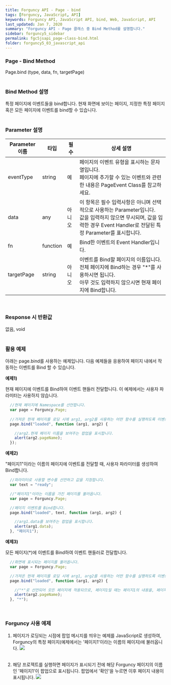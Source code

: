 ```yaml
---
title: Forguncy API - Page - bind
tags: [Forguncy, JavaScript, API]
keywords: Forguncy API, JavaScript API, bind, Web, JavaScript, API
last_updated: Jan 7, 2020
summary: "Forguncy API - Page 클래스 중 Bind Method를 설명합니다."
sidebar: forguncy5_sidebar
permalink: fgc5jsapi_page-class-bind.html
folder: forguncy5_03_javascript_api
---
```


### Page - Bind Method
Page.bind (type, data, fn, targetPage)
<br /><br />

### Bind Method 설명
특정 페이지에 이벤트들을 bind합니다. 현재 화면에 보이는 페이지, 지정한 특정 페이지 혹은 모든 페이지에 이벤트를 bind할 수 있습니다.
<br /><br />

### Parameter 설명

| Parameter 이름 | 타입 | 필수 | 상세 설명 |
| --- | --- | --- | --- |
| eventType | string | 예	| 페이지의 이벤트 유형을 표시하는 문자열입니다. <br />페이지에 추가할 수 있는 이벤트와 관련한 내용은 PageEvent Class를 참고하세요. |
| data | any | 아니오	| 이 항목은 필수 입력사항은 아니며 선택적으로 사용하는 Parameter입니다. <br />값을 입력하지 않으면 무시되며, 값을 입력한 경우 Event Handler로 전달된 특정 Parameter를 표시합니다.|
| fn | function | 예 | Bind한 이벤트의 Event Handler입니다. |
| targetPage | string	| 아니오 | 이벤트를 Bind할 페이지의 이름입니다.<br />전체 페이지에 Bind하는 경우 "*"를 사용하시면 됩니다.<br />아무 것도 입력하지 않으시면 현재 페이지에 Bind합니다. |

<br />

### Response 시 반환값
없음, void
<br /><br />

### 활용 예제
아래는 page.bind를 사용하는 예제입니다. 다음 예제들을 응용하여 페이지 내에서 작동하는 이벤트를 Bind 할 수 있습니다.
<br />

**예제1)**

현재 페이지에 이벤트를 Bind하여 이벤트 핸들러 전달합니다. 이 예제에서는 사용자 파라미터는 사용하지 않습니다.

~~~javascript
  //현재 페이지에 Namespace를 선언합니다.
  var page = Forguncy.Page;
  
  //가져온 현재 페이지를 로딩 시에 arg1, arg2를 사용하는 어떤 함수를 실행하도록 이벤트를 Bind합니다.
  page.bind("loaded", function (arg1, arg2) {

    //arg2.현재 페이지 이름을 보여주는 팝업을 표시합니다.
    alert(arg2.pageName);
  });
~~~

**예제2)**

"페이지1"이라는 이름의 페이지에 이벤트를 전달할 때, 사용자 파라미터를 생성하여 Bind합니다.

~~~javascript
  //파라미터로 사용할 변수를 선언하고 값을 지정합니다.
  var text = "ready";

  //"페이지1"이라는 이름을 가진 페이지를 불러옵니다.
  var page = Forguncy.Page;

  //페이지 이벤트를 Bind합니다.
  page.bind("loaded", text, function (arg1, arg2) {

    //arg1.data를 보여주는 팝업을 표시합니다.
    alert(arg1.data);
  }, "페이지1");
~~~

**예제3)**

모든 페이지(*)에 이벤트를 Bind하여 이벤트 핸들러로 전달합니다.

~~~javascript
  //화면에 표시되는 페이지를 불러옵니다.
  var page = Forguncy.Page;

  //가져온 현재 페이지를 로딩 시에 arg1, arg2를 사용하는 어떤 함수를 실행하도록 이벤트를 Bind합니다.
  page.bind("loaded", function (arg1, arg2) {

    //"*"로 선언되어 모든 페이지에 적용되므로, 페이지1일 때는 페이지1의 내용을, 페이지2일 때는 페이지2의 내용을 팝업에 표시합니다.
    alert(arg2.pageName);
  }, "*");
~~~

<br />

### Forguncy 사용 예제

1. 페이지가 로딩되는 시점에 팝업 메시지를 띄우는 예제를 JavaScript로 생성하여, Forguncy의 특정 페이지(예제에서는 '페이지1'이라는 이름의 페이지)에 불러옵니다.
    ![]({{site.url}}/images/forguncy5/ex-ss_page-bind-01.png)
    <br /><br />
    
2. 해당 프로젝트를 실행하면 페이지가 표시되기 전에 해당 Forguncy 페이지의 이름인 '페이지1'이 팝업으로 표시됩니다. 팝업에서 '확인'을 누르면 이후 페이지 내용이 표시됩니다.
    ![]({{site.url}}/images/forguncy5/ex-ss_page-bind-02.gif)

<br /><br />